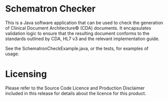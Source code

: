 # Schematron Checker
This is a Java software application that can be used to check the generation of Clinical Document Architecture&copy; (CDA) documents. It encapsulates validation logic to ensure that the resulting document conforms to the standards outlined by CDA, HL7 v3 and the relevant implementation guide.

See the SchematronCheckExample.java, or the tests, for examples of usage.

Licensing
=====
Please refer to the Source Code Licence and Production Disclaimer included in this release for details about the licence for this product.


